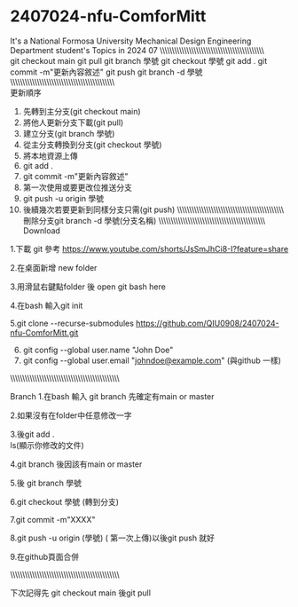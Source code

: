 # 2407024-nfu-ComforMitt
It's a National Formosa University Mechanical Design Engineering Department student's Topics in 2024 07 
\\\\\\\\\\\\\\\\\\\\\\\\\\\\\\\\\\\\\\\\\\\\\\\\\\\\\\\\\\\\\\\\\\\\\\\\\\\\\\\\\\\\\\\
git checkout main
git pull
git branch 學號
git checkout 學號
git add .
git commit -m"更新內容敘述"
git push
git branch -d 學號
\\\\\\\\\\\\\\\\\\\\\\\\\\\\\\\\\\\\\\\\\\\\\\\\\\\\\\\\\\\\\\\\\\\\\\\\\\\\\\\\\\\\\\\
更新順序
1. 先轉到主分支(git checkout main)
2. 將他人更新分支下載(git pull)
3. 建立分支(git branch 學號)
4. 從主分支轉換到分支(git checkout 學號)
5. 將本地資源上傳
6. git add .
7. git commit -m"更新內容敘述"
8. 第一次使用或要更改位推送分支
9. git push -u origin 學號
10. 後續幾次若要更新到同樣分支只需(git push)
\\\\\\\\\\\\\\\\\\\\\\\\\\\\\\\\\\\\\\\\\\\\\\\\\\\\\\\\\\\\\\\\\\\\\\\\\\\\\\\\\\\\\\\\
刪除分支git branch -d 學號(分支名稱)
\\\\\\\\\\\\\\\\\\\\\\\\\\\\\\\\\\\\\\\\\\\\\\\\\\\\\\\\\\\\\\\\\\\\\\\\\\\\\\\\\\\\\\\\
Download

1.下載 git 參考 https://www.youtube.com/shorts/JsSmJhCi8-I?feature=share


2.在桌面新增 new folder

3.用滑鼠右鍵點folder 後 open git bash here

4.在bash 輸入git init

5.git clone --recurse-submodules https://github.com/QIU0908/2407024-nfu-ComforMitt.git

6. git config --global user.name "John Doe"
7. git config --global user.email "johndoe@example.com" (與github 一樣)

\\\\\\\\\\\\\\\\\\\\\\\\\\\\\\\\\\\\\\\\\\\\\\\\\\\\\\\\\\\\\\\\\\\\\\\\\\\\\\\\\\\\\\\\\

Branch
1.在bash 輸入 git branch  先確定有main or master

2.如果沒有在folder中任意修改一字

3.後git add .    
 ls(顯示你修改的文件)

4.git branch  後因該有main or master

5.後 git branch 學號

6.git checkout 學號 (轉到分支)

7.git commit -m"XXXX"

8.git push -u origin (學號)   ( 第一次上傳)以後git push 就好

9.在github頁面合併

\\\\\\\\\\\\\\\\\\\\\\\\\\\\\\\\\\\\\\\\\\\\\\\\\\\\\\\\\\\\\\\\\\\\\\\\\\\\\\\\\\\\\\\\\

下次記得先 git checkout main 後git pull

